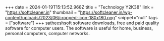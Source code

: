 +++
date = 2024-01-19T15:13:52.968Z
title = "Technology Y2K38"
link = "https://softcleaner.in"
thumbnail = "https://softcleaner.in/wp-content/uploads/2023/06/cropped-icon-180x180.png"
snippet="null"
tags = ["software"]
+++
satheeshsoft software downloads, free and paid quality software for computer users. The software is useful for home, business, personal computers, computer networks.
